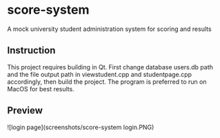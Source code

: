 # score-system
A mock university student administration system for scoring and results

<h2>Instruction</h2>
This project requires building in Qt. First change database users.db path and the file output path in viewstudent.cpp and studentpage.cpp accordingly, then build the project. The program is preferred to run on MacOS for best results.

<h2>Preview</h2>
![login page](screenshots/score-system login.PNG)
